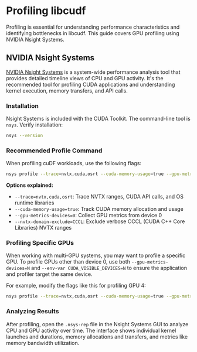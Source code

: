 # Profiling libcudf

Profiling is essential for understanding performance characteristics and identifying bottlenecks in libcudf. This guide covers GPU profiling using NVIDIA Nsight Systems.

## NVIDIA Nsight Systems

[NVIDIA Nsight Systems](https://developer.nvidia.com/nsight-systems) is a system-wide performance analysis tool that provides detailed timeline views of CPU and GPU activity. It's the recommended tool for profiling CUDA applications and understanding kernel execution, memory transfers, and API calls.

### Installation

Nsight Systems is included with the CUDA Toolkit. The command-line tool is `nsys`. Verify installation:

```bash
nsys --version
```

### Recommended Profile Command

When profiling cuDF workloads, use the following flags:

```bash
nsys profile --trace=nvtx,cuda,osrt --cuda-memory-usage=true --gpu-metrics-devices=0 --nvtx-domain-exclude=CCCL python script.py
```

**Options explained:**
- `--trace=nvtx,cuda,osrt`: Trace NVTX ranges, CUDA API calls, and OS runtime libraries
- `--cuda-memory-usage=true`: Track CUDA memory allocation and usage
- `--gpu-metrics-devices=0`: Collect GPU metrics from device 0
- `--nvtx-domain-exclude=CCCL`: Exclude verbose CCCL (CUDA C++ Core Libraries) NVTX ranges

### Profiling Specific GPUs

When working with multi-GPU systems, you may want to profile a specific GPU.
To profile GPUs other than device 0, use both `--gpu-metrics-devices=N` and `--env-var CUDA_VISIBLE_DEVICES=N` to ensure the application and profiler target the same device.

For example, modify the flags like this for profiling GPU 4:

```bash
nsys profile --trace=nvtx,cuda,osrt --cuda-memory-usage=true --gpu-metrics-devices=4 --env-var CUDA_VISIBLE_DEVICES=4 python script.py
```

### Analyzing Results

After profiling, open the `.nsys-rep` file in the Nsight Systems GUI to analyze CPU and GPU activity over time.
The interface shows individual kernel launches and durations, memory allocations and transfers, and metrics like memory bandwidth utilization.
